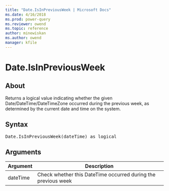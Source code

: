 ```yaml
---
title: "Date.IsInPreviousWeek | Microsoft Docs"
ms.date: 4/16/2018
ms.prod: power-query
ms.reviewer: owend
ms.topic: reference
author: minewiskan
ms.author: owend
manager: kfile
---
```

# Date.IsInPreviousWeek

  
## About  
Returns a logical value indicating whether the given Date/DateTime/DateTimeZone occurred during the previous week, as determined by the current date and time on the system.  
  
## Syntax

<pre>
Date.IsInPreviousWeek(dateTime) as logical  
</pre>
  
## Arguments  
  
|Argument|Description|  
|------------|---------------|  
|dateTime|Check whether this DateTime occurred during the previous week|  
  
